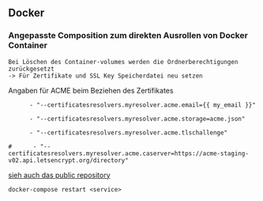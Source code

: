 ## Docker
### Angepasste Composition zum direkten Ausrollen von Docker Container

````text
Bei Löschen des Container-volumes werden die Ordnerberechtigungen zurückgesetzt
-> Für Zertifikate und SSL Key Speicherdatei neu setzen
````
Angaben für ACME beim Beziehen des Zertifikates
````commandline
      - "--certificatesresolvers.myresolver.acme.email={{ my_email }}"

      - "--certificatesresolvers.myresolver.acme.storage=acme.json"

      - "--certificatesresolvers.myresolver.acme.tlschallenge"

#      - "--certificatesresolvers.myresolver.acme.caserver=https://acme-staging-v02.api.letsencrypt.org/directory"
````
[sieh auch das public repository](https://github.com/DockerComposeFiles/docker-compose-up)

````shell
docker-compose restart <service>
````